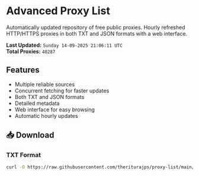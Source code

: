 # Advanced Proxy List

Automatically updated repository of free public proxies. Hourly refreshed HTTP/HTTPS proxies in both TXT and JSON formats with a web interface.

**Last Updated:** `Sunday 14-09-2025 21:06:11 UTC`  
**Total Proxies:** `40287`

## Features
- Multiple reliable sources
- Concurrent fetching for faster updates
- Both TXT and JSON formats
- Detailed metadata
- Web interface for easy browsing
- Automatic hourly updates

## 📥 Download

### TXT Format
```bash
curl -O https://raw.githubusercontent.com/theriturajps/proxy-list/main/proxies.txt